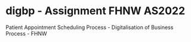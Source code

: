 # digbp - Assignment FHNW AS2022
Patient Appointment Scheduling Process - Digitalisation of Business Process - FHNW
